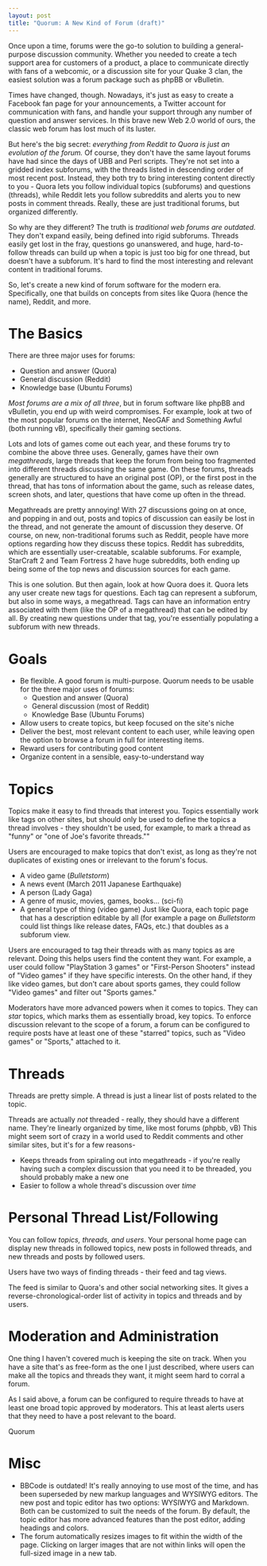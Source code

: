 ```yaml
---
layout: post
title: "Quorum: A New Kind of Forum (draft)"
---
```


Once upon a time, forums were the go-to solution to building a general-purpose discussion community. Whether you needed to create a tech support area for customers of a product, a place to communicate directly with fans of a webcomic, or a discussion site for your Quake 3 clan, the easiest solution was a forum package such as phpBB or vBulletin.

Times have changed, though. Nowadays, it's just as easy to create a Facebook fan page for your announcements, a Twitter account for communication with fans, and handle your support through any number of question and answer services. In this brave new Web 2.0 world of ours, the classic web forum has lost much of its luster. 

But here's the big secret: *everything from Reddit to Quora is just an evolution of the forum.* Of course, they don't have the same layout forums have had since the days of UBB and Perl scripts. They're not set into a gridded index subforums, with the threads listed in descending order of most recent post. Instead, they both try to bring interesting content directly to you - Quora lets you follow individual topics (subforums) and questions (threads), while Reddit lets you follow subreddits and alerts you to new posts in comment threads. Really, these are just traditional forums, but organized differently.

So why are they different? The truth is _traditional web forums are outdated._ They don't expand easily, being defined into rigid subforums. Threads easily get lost in the fray, questions go unanswered, and huge, hard-to-follow threads can build up when a topic is just too big for one thread, but doesn't have a subforum. It's hard to find the most interesting and relevant content in traditional forums.

So, let's create a new kind of forum software for the modern era. Specifically, one that builds on concepts from sites like Quora (hence the name), Reddit, and more.

# The Basics

There are three major uses for forums:
* Question and answer (Quora)
* General discussion (Reddit)
* Knowledge base (Ubuntu Forums)

_Most forums are a mix of all three_, but in forum software like phpBB and vBulletin, you end up with weird compromises. For example, look at two of the most popular forums on the internet, NeoGAF and Something Awful (both running vB), specifically their gaming sections.

Lots and lots of games come out each year, and these forums try to combine the above three uses. Generally, games have their own *megathreads*, large threads that keep the forum from being too fragmented into different threads discussing the same game. On these forums, threads generally are structured to have an original post (OP), or the first post in the thread, that has tons of information about the game, such as release dates, screen shots, and later, questions that have come up often in the thread.

Megathreads are pretty annoying! With 27 discussions going on at once, and popping in and out, posts and topics of discussion can easily be lost in the thread, and not generate the amount of discussion they deserve. Of course, on new, non-traditional forums such as Reddit, people have more options regarding how they discuss these topics. Reddit has subreddits, which are essentially user-creatable, scalable subforums. For example, StarCraft 2 and Team Fortress 2 have huge subreddits, both ending up being some of the top news and discussion sources for each game.

This is one solution. But then again, look at how Quora does it. Quora lets any user create new tags for questions. Each tag can represent a subforum, but also in some ways, a megathread. Tags can have an information entry associated with them (like the OP of a megathread) that can be edited by all. By creating new questions under that tag, you're essentially populating a subforum with new threads.

# Goals

* Be flexible. A good forum is multi-purpose. Quorum needs to be usable for the three major uses of forums:
	* Question and answer (Quora)
	* General discussion (most of Reddit)
	* Knowledge Base (Ubuntu Forums)
* Allow users to create topics, but keep focused on the site's niche
* Deliver the best, most relevant content to each user, while leaving open the option to browse a forum in full for interesting items.
* Reward users for contributing good content
* Organize content in a sensible, easy-to-understand way

# Topics

Topics make it easy to find threads that interest you. Topics essentially work like tags on other sites, but should only be used to define the topics a thread involves - they shouldn't be used, for example, to mark a thread as "funny" or "one of Joe's favorite threads.""

Users are encouraged to make topics that don't exist, as long as they're not duplicates of existing ones or irrelevant to the forum's focus.
* A video game (*Bulletstorm*)
* A news event (March 2011 Japanese Earthquake)
* A person (Lady Gaga)
* A genre of music, movies, games, books... (sci-fi)
* A general type of thing (video game)
Just like Quora, each topic page that has a description editable by all (for example a page on *Bulletstorm* could list things like release dates, FAQs, etc.) that doubles as a subforum view.

Users are encouraged to tag their threads with as many topics as are relevant. Doing this helps users find the content they want. For example, a user could follow "PlayStation 3 games" or "First-Person Shooters" instead of "Video games" if they have specific interests. On the other hand, if they like video games, but don't care about sports games, they could follow "Video games" and filter out "Sports games."

Moderators have more advanced powers when it comes to topics. They can *star* topics, which marks them as essentially broad, key topics. To enforce discussion relevant to the scope of a forum, a forum can be configured to require posts have at least one of these "starred" topics, such as "Video games" or "Sports," attached to it.

# Threads

Threads are pretty simple. A thread is just a linear list of posts related to the topic.

Threads are actually *not* threaded - really, they should have a different name. They're linearly organized by time, like most forums (phpbb, vB) This might seem sort of crazy in a world used to Reddit comments and other similar sites, but it's for a few reasons-
* Keeps threads from spiraling out into megathreads - if you're really having such a complex discussion that you need it to be threaded, you should probably make a new one
* Easier to follow a whole thread's discussion over _time_

# Personal Thread List/Following

You can follow _topics, threads, and users_. Your personal home page can display new threads in followed topics, new posts in followed threads, and new threads and posts by followed users.

Users have two ways of finding threads - their feed and tag views.

The feed is similar to Quora's and other social networking sites. It gives a reverse-chronological-order list of activity in topics and threads and by users. 

# Moderation and Administration

One thing I haven't covered much is keeping the site on track. When you have a site that's as free-form as the one I just described, where users can make all the topics and threads they want, it might seem hard to corral a forum.

As I said above, a forum can be configured to require threads to have at least one broad topic approved by moderators. This at least alerts users that they need to have a post relevant to the board.

Quorum

# Misc
* BBCode is outdated! It's really annoying to use most of the time, and has been superseded by new markup languages and WYSIWYG editors. The new post and topic editor has two options: WYSIWYG and Markdown. Both can be customized to suit the needs of the forum. By default, the topic editor has more advanced features than the post editor, adding headings and colors.
* The forum automatically resizes images to fit within the width of the page. Clicking on larger images that are not within links will open the full-sized image in a new tab.